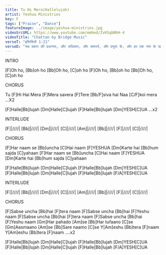 ```yaml
---
title: Tu Hi Mera(Hallelujah)
artist: Yeshua Ministries
key: F 
tags: ["Praise", "Dance"]
featureImage: ../image/yeshua-ministries.jpg
videoSrcURL: https://www.youtube.com/embed/ZvKSqbNhH-4
videoTitle: "Chattan by Bridge Music"
verseT: "इफिसियों 1:21"
verseD: "सब प्रकार की प्रधानता, और अधिकार, और सामर्थ्य, और प्रभुता के, और हर एक नाम के ऊपर, जो न केवल इस लोक में पर आनेवाले लोक में भी लिया जाएगा, बैठाया"
---
```


INTRO

[F]Oh ho, [Bb]oh ho
[Bb]Oh ho, [C]oh ho
[F]Oh ho, [Bb]oh ho
[Bb]Oh ho, [C]oh ho

 
CHORUS

Tu [F]Hi Hai Mera
[F]Mera savera
[F]Tere [Bb/F]siva hai
Naa [C/F]koi mera ...X2

[F]Halle[Bb]lujah [Dm]Halle[C]lujah
[F]Halle[Bb]lujah [Dm]YESH[C]UA ...x2


INTERLUDE

[F]|////| [Bb]|////| [Dm]|////| [C]|////|
[Am]|////| [Bb]|////| [F]|////| [C]|////|

CHORUS

[F]Har naam se [Bb]uncha
[C]Hai naam [F]YESHUA
[Dm]Karte hai [Bb]hum sajda [C]yahaan
[F]Har naam se [Bb]uncha
[C]Hai naam [F]YESHUA
[Dm]Karte hai [Bb]hum sajda [C]yahaan

[F]Halle[Bb]lujah [Dm]Halle[C]lujah
[F]Halle[Bb]lujah [Dm]YESH[C]UA
[F]Halle[Bb]lujah [Dm]Halle[C]lujah
[F]Halle[Bb]lujah [F/A]YESH[C]UA


INTERLUDE

[F]|////| [Bb]|////| [Dm]|////| [C]|////|
[Am]|////| [Bb]|////| [F]|////| [C]|////|


CHORUS

[F]Sabse uncha [Bb]hai [F]tera naam
[F]Sabse uncha [Bb]hai [F]Yeshu naam
[F]Sabse uncha [Bb]hai [F]tera naam
[F]Sabse uncha [Bb]hai [F]Yeshu naam
[Gm]Har pahado [Am]se
[Bb]Har tufaano [C]se
[Gm]Aasmaano [Am]se
[Bb]Sare naamo [C]se
Y[Am]eshu [Bb]tera [F]naam
Y[Am]eshu [Bb]tera [F]naam ....x2

[F]Halle[Bb]lujah [Dm]Halle[C]lujah
[F]Halle[Bb]lujah [Dm]YESH[C]UA
[F]Halle[Bb]lujah [Dm]Halle[C]lujah
[F]Halle[Bb]lujah [F/A]YESH[C]UA